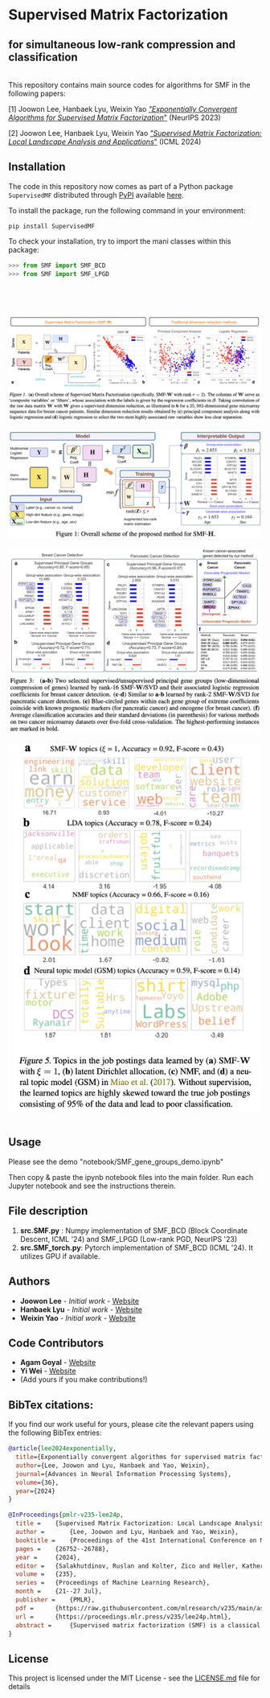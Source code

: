 # Supervised Matrix Factorization #
## for simultaneous low-rank compression and classification ##

<br/> This repository contains main source codes for algorithms for SMF in the following papers: <br/>


[1] Joowon Lee, Hanbaek Lyu, Weixin Yao
[*"Exponentially Convergent Algorithms for Supervised Matrix Factorization*"](https://papers.nips.cc/paper_files/paper/2023/hash/f2c80b3c9cf8102d38c4b21af25d9740-Abstract-Conference.html) (NeurIPS 2023)

[2] Joowon Lee, Hanbaek Lyu, Weixin Yao
[*"Supervised Matrix Factorization: Local Landscape Analysis and Applications*"](https://arxiv.org/abs/2102.06984) (ICML 2024)


## Installation

The code in this repository now comes as part of a Python package `SupervisedMF` distributed through [PyPI](https://pypi.org/) available [here](https://pypi.org/project/SupervisedMF/).

To install the package, run the following command in your environment:

```
pip install SupervisedMF
```

To check your installation, try to import the mani classes within this package:

```py
>>> from SMF import SMF_BCD
>>> from SMF import SMF_LPGD
```


&nbsp;
 

&nbsp;

![](Figures/Fig1.png)
&nbsp;
![](Figures/Fig2.png)
&nbsp;
![](Figures/Fig3.png)
&nbsp;
![](Figures/Fig4.png)
&nbsp;


## Usage

Please see the demo "notebook/SMF_gene_groups_demo.ipynb"
&nbsp;

Then copy & paste the ipynb notebook files into the main folder. Run each Jupyter notebook and see the instructions therein. 

## File description 

  1. **src.SMF.py** : Numpy implementation of SMF_BCD (Block Coordinate Descent, ICML '24) and SMF_LPGD (Low-rank PGD, NeurIPS '23)
  2. **src.SMF_torch.py**: Pytorch implementation of SMF_BCD (ICML '24). It utilizes GPU if available. 
  
## Authors

* **Joowon Lee** - *Initial work* - [Website](https://stat.wisc.edu/staff/lee-joowon/)
* **Hanbaek Lyu** - *Initial work* - [Website](https://hanbaeklyu.com)
* **Weixin Yao** - *Initial work* - [Website](https://faculty.ucr.edu/~weixiny/)

## Code Contributors 
* **Agam Goyal** - [Website](https://agoyal0512.github.io)
* **Yi Wei** - [Website](https://yee-millennium.github.io)
* (Add yours if you make contributions!)

## BibTex citations:

If you find our work useful for yours, please cite the relevant papers using the following BibTex entries:
```bib
@article{lee2024exponentially,
  title={Exponentially convergent algorithms for supervised matrix factorization},
  author={Lee, Joowon and Lyu, Hanbaek and Yao, Weixin},
  journal={Advances in Neural Information Processing Systems},
  volume={36},
  year={2024}
}
```

```bib
@InProceedings{pmlr-v235-lee24p,
  title = 	 {Supervised Matrix Factorization: Local Landscape Analysis and Applications},
  author =       {Lee, Joowon and Lyu, Hanbaek and Yao, Weixin},
  booktitle = 	 {Proceedings of the 41st International Conference on Machine Learning},
  pages = 	 {26752--26788},
  year = 	 {2024},
  editor = 	 {Salakhutdinov, Ruslan and Kolter, Zico and Heller, Katherine and Weller, Adrian and Oliver, Nuria and Scarlett, Jonathan and Berkenkamp, Felix},
  volume = 	 {235},
  series = 	 {Proceedings of Machine Learning Research},
  month = 	 {21--27 Jul},
  publisher =    {PMLR},
  pdf = 	 {https://raw.githubusercontent.com/mlresearch/v235/main/assets/lee24p/lee24p.pdf},
  url = 	 {https://proceedings.mlr.press/v235/lee24p.html},
  abstract = 	 {Supervised matrix factorization (SMF) is a classical machine learning method that seeks low-dimensional feature extraction and classification tasks at the same time. Training an SMF model involves solving a non-convex and factor-wise constrained optimization problem with at least three blocks of parameters. Due to the high non-convexity and constraints, theoretical understanding of the optimization landscape of SMF has been limited. In this paper, we provide an extensive local landscape analysis for SMF and derive several theoretical and practical applications. Analyzing diagonal blocks of the Hessian naturally leads to a block coordinate descent (BCD) algorithm with adaptive step sizes. We provide global convergence and iteration complexity guarantees for this algorithm. Full Hessian analysis gives minimum $L_{2}$-regularization to guarantee local strong convexity and robustness of parameters. We establish a local estimation guarantee under a statistical SMF model. We also propose a novel GPU-friendly neural implementation of the BCD algorithm and validate our theoretical findings through numerical experiments. Our work contributes to a deeper understanding of SMF optimization, offering insights into the optimization landscape and providing practical solutions to enhance its performance.}
}
```

## License

This project is licensed under the MIT License - see the [LICENSE.md](https://github.com/ljw9510/SMF/blob/main/LICENSE) file for details

